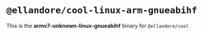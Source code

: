 # `@ellandore/cool-linux-arm-gnueabihf`

This is the **armv7-unknown-linux-gnueabihf** binary for `@ellandore/cool`
